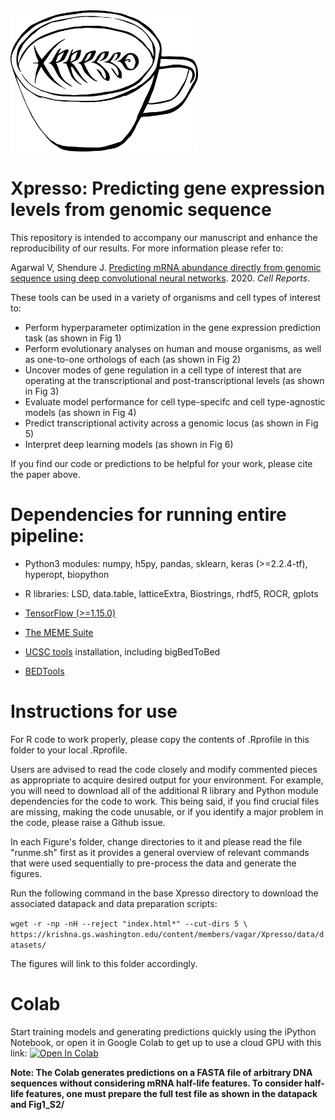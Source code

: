 <img src="xpresso_logo.png" width="300">

# Xpresso: Predicting gene expression levels from genomic sequence

This repository is intended to accompany our manuscript and enhance the reproducibility of our results. For more information please refer to:

Agarwal V, Shendure J. [Predicting mRNA abundance directly from genomic sequence using deep convolutional neural networks](https://www.biorxiv.org/content/10.1101/416685v2). 2020. _Cell Reports_.

These tools can be used in a variety of organisms and cell types of interest to:

* Perform hyperparameter optimization in the gene expression prediction task (as shown in Fig 1)
* Perform evolutionary analyses on human and mouse organisms, as well as one-to-one orthologs of each (as shown in Fig 2)
* Uncover modes of gene regulation in a cell type of interest that are operating at the transcriptional and post-transcriptional levels (as shown in Fig 3)
* Evaluate model performance for cell type-specifc and cell type-agnostic models (as shown in Fig 4)
* Predict transcriptional activity across a genomic locus (as shown in Fig 5)
* Interpret deep learning models (as shown in Fig 6)

If you find our code or predictions to be helpful for your work, please cite the paper above.


# Dependencies for running entire pipeline:
* Python3 modules: numpy, h5py, pandas, sklearn, keras (>=2.2.4-tf), hyperopt, biopython

* R libraries: LSD, data.table, latticeExtra, Biostrings, rhdf5, ROCR, gplots

* [TensorFlow (>=1.15.0)](https://www.tensorflow.org/install/)

* [The MEME Suite](http://meme-suite.org/doc/download.html?man_type=web)

* [UCSC tools](http://hgdownload.soe.ucsc.edu/downloads.html#source_downloads) installation, including bigBedToBed

* [BEDTools](https://github.com/arq5x/bedtools2/releases)

# Instructions for use

For R code to work properly, please copy the contents of .Rprofile in this folder to your local .Rprofile.

Users are advised to read the code closely and modify commented pieces as appropriate to acquire
desired output for your environment. For example, you will need to download all of the additional
R library and Python module dependencies for the code to work. This being said, if you find crucial
files are missing, making the code unusable, or if you identify a major problem in the code, please
raise a Github issue.

In each Figure's folder, change directories to it and please read the file "runme.sh" first as it provides a general overview of relevant commands that were used sequentially to pre-process the data and generate the figures.

Run the following command in the base Xpresso directory to download the associated datapack and data
preparation scripts:

`wget -r -np -nH --reject "index.html*" --cut-dirs 5 \
 https://krishna.gs.washington.edu/content/members/vagar/Xpresso/data/datasets/`

The figures will link to this folder accordingly.

# Colab

Start training models and generating predictions quickly using the iPython Notebook,
or open it in Google Colab to get up to use a cloud GPU with this link:
<a href="https://colab.research.google.com/gist/vagarwal87/bdd33e66fa2c59c41409ca47e7132e61/xpresso.ipynb" target="_blank">![Open In Colab](https://colab.research.google.com/assets/colab-badge.svg)</a>

**Note: The Colab generates predictions on a FASTA file of arbitrary DNA sequences without considering mRNA half-life features. To consider half-life features, one must prepare the full test file as shown
in the datapack and Fig1_S2/**
